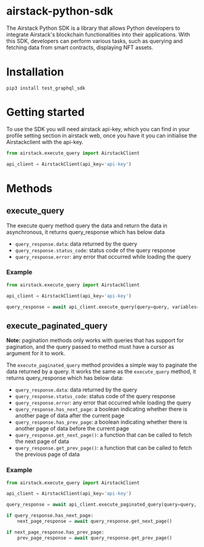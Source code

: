 # airstack-python-sdk

The Airstack Python SDK is a library that allows Python developers to integrate Airstack's blockchain functionalities into their applications. With this SDK, developers can perform various tasks, such as querying and fetching data from smart contracts, displaying NFT assets.

# Installation

`pip3 install test_graphql_sdk`

# Getting started
To use the SDK you will need airstack api-key, which you can find in your profile setting section in airstack web, once you have it you can initialise the Airstackclient with the api-key.
```python
from airstack.execute_query import AirstackClient

api_client = AirstackClient(api_key='api-key')

```

# Methods
## execute_query
The execute query method query the data and return the data in asynchronous, it returns query_response which has below data
- `query_response.data`: data returned by the query
- `query_response.status_code`: status code of the query response
- `query_response.error`: any error that occurred while loading the query

### Example
```python
from airstack.execute_query import AirstackClient

api_client = AirstackClient(api_key='api-key')

query_response = await api_client.execute_query(query=query, variables=variables)
```

## execute_paginated_query
**Note:** pagination methods only works with queries that has support for pagination, and the query passed to method must have a cursor as argument for it to work.

The `execute_paginated_query` method provides a simple way to paginate the data returned by a query. It works the same as the `execute_query` method, it returns query_response which has below data:

- `query_response.data`: data returned by the query
- `query_response.status_code`: status code of the query response
- `query_response.error`: any error that occurred while loading the query
- `query_response.has_next_page`: a boolean indicating whether there is another page of data after the current page
- `query_response.has_prev_page`: a boolean indicating whether there is another page of data before the current page
- `query_response.get_next_page()`: a function that can be called to fetch the next page of data
- `query_response.get_prev_page()`: a function that can be called to fetch the previous page of data

### Example
```python
from airstack.execute_query import AirstackClient

api_client = AirstackClient(api_key='api-key')

query_response = await api_client.execute_paginated_query(query=query, variables=variables)

if query_response.has_next_page:
    next_page_response = await query_response.get_next_page()

if next_page_response.has_prev_page:
    prev_page_response = await query_response.get_prev_page()
```


